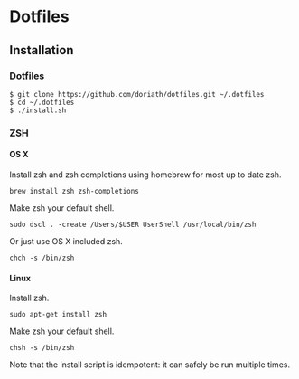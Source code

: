 # Dotfiles

## Installation

### Dotfiles

```
$ git clone https://github.com/doriath/dotfiles.git ~/.dotfiles
$ cd ~/.dotfiles
$ ./install.sh
```

### ZSH

#### OS X

Install zsh and zsh completions using homebrew for most up to date zsh.

```
brew install zsh zsh-completions
```

Make zsh your default shell.

```
sudo dscl . -create /Users/$USER UserShell /usr/local/bin/zsh
```

Or just use OS X included zsh.

```
chch -s /bin/zsh
```

#### Linux

Install zsh.

```
sudo apt-get install zsh
```

Make zsh your default shell.

```
chsh -s /bin/zsh
```


Note that the install script is idempotent: it can safely be run multiple
times.
